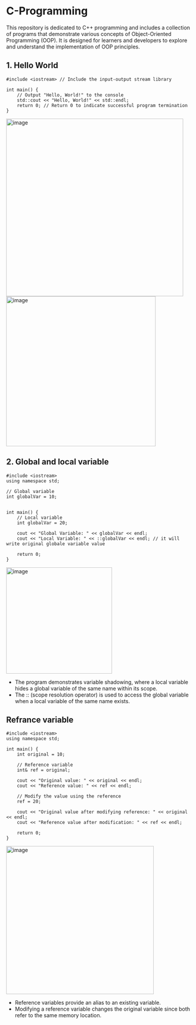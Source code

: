 # C-Programming
This repository is dedicated to C++ programming and includes a collection of programs that demonstrate various concepts of Object-Oriented Programming (OOP). It is designed for learners and developers to explore and understand the implementation of OOP principles.

## 1. Hello World 

```
#include <iostream> // Include the input-output stream library

int main() {
    // Output "Hello, World!" to the console
    std::cout << "Hello, World!" << std::endl;
    return 0; // Return 0 to indicate successful program termination
}
```

<img width="475" alt="image" src="https://github.com/user-attachments/assets/2d0ec116-d697-44d6-b656-fe0c05b5a1fc">

<img width="401" alt="image" src="https://github.com/user-attachments/assets/e191864e-b7dd-48c4-9d20-004dea8cad4e">

## 2. Global and local variable

```
#include <iostream>
using namespace std;

// Global variable
int globalVar = 10;


int main() {
    // Local variable
    int globalVar = 20;

    cout << "Global Variable: " << globalVar << endl;
    cout << "Local Variable: " << ::globalVar << endl; // it will write original globale variable value

    return 0;
}
```
<img width="284" alt="image" src="https://github.com/user-attachments/assets/0a994de5-20d4-47b7-82f7-0402e87c6126">

- The program demonstrates variable shadowing, where a local variable hides a global variable of the same name within its scope.
- The :: (scope resolution operator) is used to access the global variable when a local variable of the same name exists.

## Refrance variable
```
#include <iostream>
using namespace std;

int main() {
    int original = 10;

    // Reference variable
    int& ref = original;

    cout << "Original value: " << original << endl;
    cout << "Reference value: " << ref << endl;

    // Modify the value using the reference
    ref = 20;

    cout << "Original value after modifying reference: " << original << endl;
    cout << "Reference value after modification: " << ref << endl;

    return 0;
}

```
<img width="396" alt="image" src="https://github.com/user-attachments/assets/89118bfd-e61a-4362-a911-1d57e7745e22">

- Reference variables provide an alias to an existing variable.
- Modifying a reference variable changes the original variable since both refer to the same memory location.
